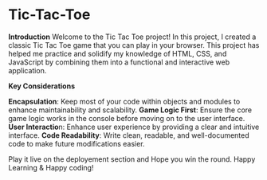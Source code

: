 # Tic-Tac-Toe
**Introduction**
Welcome to the Tic Tac Toe project! In this project, I created a classic Tic Tac Toe game that you can play in your browser. This project has helped me practice and solidify my knowledge of HTML, CSS, and JavaScript by combining them into a functional and interactive web application.

**Key Considerations**

**Encapsulation**: Keep most of your code within objects and modules to enhance maintainability and scalability.
**Game Logic First**: Ensure the core game logic works in the console before moving on to the user interface.
**User Interactio**n: Enhance user experience by providing a clear and intuitive interface.
**Code Readability**: Write clean, readable, and well-documented code to make future modifications easier.

Play it live on the deployement section and Hope you win the round. Happy Learning & Happy coding!
